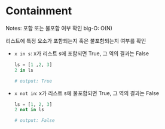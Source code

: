# Containment

Notes: 포함 또는 불포함 여부 확인
big-O: O(N)

리스트에 특정 요소가 포함되는지 혹은 불포함되는지 여부를 확인

- `x in s`: x가 리스트 s에 포함되면 True, 그 역의 결과는 False

    ```python
    ls = [1 ,2, 3]
    2 in ls

    # output: True
    ```

- `x not in`: x가 리스트 s에 불포함되면 True, 그 역의 결과는 False

    ```python
    ls = [1, 2, 3]
    2 not in ls

    # output: False
    ```